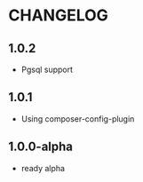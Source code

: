 CHANGELOG
==============

1.0.2
-----------------
 * Pgsql support
 
1.0.1
-----------------
 * Using composer-config-plugin
 
1.0.0-alpha
-----------------
 * ready alpha
